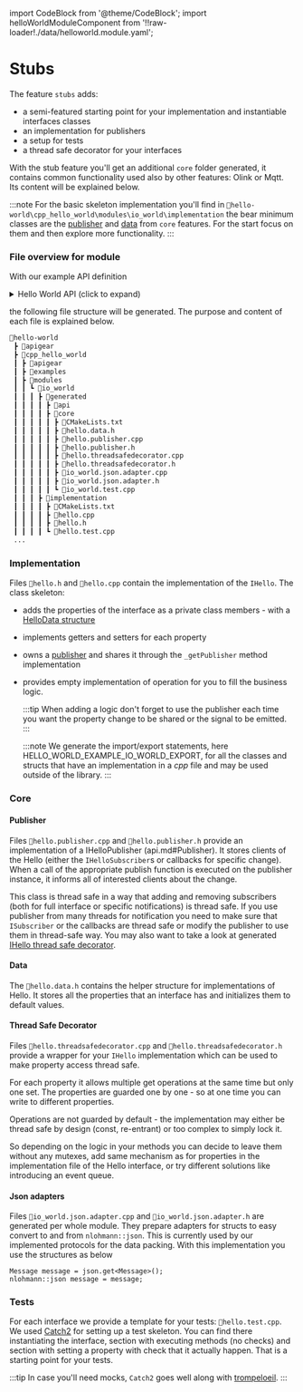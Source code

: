 ﻿---
sidebar_position: 2
---

import CodeBlock from '@theme/CodeBlock';
import helloWorldModuleComponent from '!!raw-loader!./data/helloworld.module.yaml';

# Stubs

The feature `stubs` adds:

- a semi-featured starting point for your implementation and instantiable interfaces classes
- an implementation for publishers
- a setup for tests
- a thread safe decorator for your interfaces

With the stub feature you'll get an additional `core` folder generated, it contains common functionality used also by other features: Olink or Mqtt.
Its content will be explained below.

:::note
For the basic skeleton implementation you'll find in `📂hello-world\cpp_hello_world\modules\io_world\implementation`
the bear minimum classes are the [publisher](stubs#publisher) and [data](stubs#data) from `core` features. For the start focus on them and then explore more functionality.
:::

### File overview for module

With our example API definition

<details><summary>Hello World API (click to expand)</summary>
<CodeBlock language="yaml" showLineNumbers>{helloWorldModuleComponent}</CodeBlock>
</details>

the following file structure will be generated. The purpose and content of each file is explained below.

```bash {12,23}
📂hello-world
 ┣ 📂apigear
 ┣ 📂cpp_hello_world
 ┃ ┣ 📂apigear
 ┃ ┣ 📂examples
 ┃ ┣ 📂modules
 ┃ ┃ ┗ 📂io_world
 ┃ ┃ ┃ ┣ 📂generated
 ┃ ┃ ┃ ┃ ┣ 📂api
 ┃ ┃ ┃ ┃ ┣ 📂core
 ┃ ┃ ┃ ┃ ┃ ┣ 📜CMakeLists.txt
 ┃ ┃ ┃ ┃ ┃ ┣ 📜hello.data.h
 ┃ ┃ ┃ ┃ ┃ ┣ 📜hello.publisher.cpp
 ┃ ┃ ┃ ┃ ┃ ┣ 📜hello.publisher.h
 ┃ ┃ ┃ ┃ ┃ ┣ 📜hello.threadsafedecorator.cpp
 ┃ ┃ ┃ ┃ ┃ ┣ 📜hello.threadsafedecorator.h
 ┃ ┃ ┃ ┃ ┃ ┣ 📜io_world.json.adapter.cpp
 ┃ ┃ ┃ ┃ ┃ ┣ 📜io_world.json.adapter.h
 ┃ ┃ ┃ ┃ ┃ ┗ 📜io_world.test.cpp
 ┃ ┃ ┃ ┣ 📂implementation
 ┃ ┃ ┃ ┃ ┣ 📜CMakeLists.txt
 ┃ ┃ ┃ ┃ ┣ 📜hello.cpp
 ┃ ┃ ┃ ┃ ┣ 📜hello.h
 ┃ ┃ ┃ ┃ ┗ 📜hello.test.cpp
 ...
```

### Implementation

Files `📜hello.h` and `📜hello.cpp` contain the implementation of the `IHello`.
The class skeleton:

- adds the properties of the interface as a private class members - with a [HelloData structure](stubs#data)
- implements getters and setters for each property
- owns a [publisher](stubs#publisher) and shares it through the `_getPublisher` method implementation
- provides empty implementation of operation for you to fill the business logic.

  :::tip
  When adding a logic don't forget to use the publisher each time you want the property change to be shared or the signal to be emitted.
  :::

  :::note
  We generate the import/export statements, here HELLO\_WORLD\_EXAMPLE\_IO\_WORLD\_EXPORT, for all the classes and structs that have an implementation in a _cpp_ file and may be used outside of the library.
  :::

### Core

#### Publisher

Files `📜hello.publisher.cpp` and `📜hello.publisher.h` provide an implementation of a IHelloPublisher (api.md#Publisher).
It stores clients of the Hello (either the `IHelloSubscriber`s or callbacks for specific change). When a call of the appropriate publish function is executed on the publisher instance, it informs all of interested clients about the change.

This class is thread safe in a way that adding and removing subscribers (both for full interface or specific notifications) is thread safe.
If you use publisher from many threads for notification you need to make sure that `ISubscriber` or the callbacks are thread safe or modify the publisher to use them in thread-safe way. You may also want to take a look at generated [IHello thread safe decorator](stubs#thread-safe-decorator).

#### Data

The `📜hello.data.h` contains the helper structure for implementations of Hello. It stores all the properties that an interface has and initializes them to default values.

#### Thread Safe Decorator

Files `📜hello.threadsafedecorator.cpp` and `📜hello.threadsafedecorator.h` provide a wrapper for your `IHello` implementation which can be used to make property access thread safe.

For each property it allows multiple get operations at the same time but only one set. The properties are guarded one by one - so at one time you can write to different properties.

Operations are not guarded by default - the implementation may either be thread safe by design (const, re-entrant) or too complex to simply lock it.

So depending on the logic in your methods you can decide to leave them without any mutexes, add same mechanism as for properties in the implementation file of the Hello interface, or try different solutions like introducing an event queue.

#### Json adapters

Files `📜io_world.json.adapter.cpp` and `📜io_world.json.adapter.h` are generated per whole module.
They prepare adapters for structs to easy convert to and from `nlohmann::json`. This is currently used by our implemented protocols for the data packing.
With this implementation you use the structures as below

```
Message message = json.get<Message>();
nlohmann::json message = message;
```

### Tests

For each interface we provide a template for your tests: `📜hello.test.cpp`. We used [Catch2](https://github.com/catchorg/Catch2) for setting up a test skeleton.
You can find there instantiating the interface, section with executing methods (no checks) and section with setting a property with check that it actually happen.
That is a starting point for your tests.

:::tip
In case you'll need mocks, `Catch2` goes well along with [trompeloeil](https://github.com/rollbear/trompeloeil).
:::
